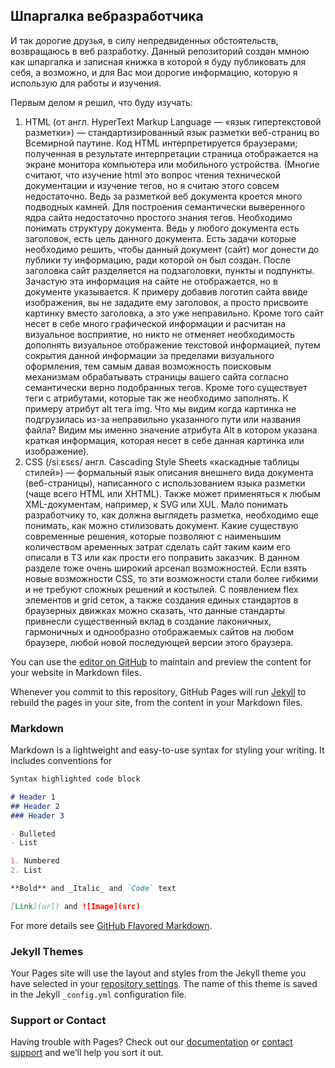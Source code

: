 ## Шпаргалка вебразработчика

И так дорогие друзья, в силу непредвиденных обстоятельств, возвращаюсь в веб разработку. Данный репозиторий создан ммною как шпаргалка и записная книжка в которой я буду публиковать для себя, а возможно, и для Вас мои дорогие информацию, которую я использую для работы и изучения.

Первым делом я решил, что буду изучать:

1. HTML (от англ. HyperText Markup Language — «язык гипертекстовой разметки») — стандартизированный язык разметки веб-страниц во Всемирной паутине. Код HTML интерпретируется браузерами; полученная в результате интерпретации страница отображается на экране монитора компьютера или мобильного устройства.
(Многие считают, что изучение html это вопрос чтения технической документации и изучение тегов, но я считаю этого совсем недостаточно. Ведь за разметкой веб документа кроется много подводных камней. Для построения семантически выверенного ядра сайта недостаточно простого знания тегов. Необходимо понимать структуру документа. Ведь у любого документа есть заголовок, есть цель данного документа. Есть задачи которые необходимо решить, чтобы данный документ (сайт) мог донести до публики ту информацию, ради которой он был создан. После заголовка сайт разделяется на подзаголовки, пункты и подпункты. Зачастую эта информация на сайте не отображается, но в документе указывается. К примеру добавив логотип сайта ввиде изображения, вы не зададите ему заголовок, а просто присвоите картинку вместо заголовка, а это уже неправильно. Кроме того сайт несет в себе много графической информации и расчитан на визуальное восприятие, но никто не отменяет необходимость дополнять визуальное отображение текстовой информацией, путем сокрытия данной информации за пределами визуального оформления, тем самым давая возможность поисковым механизмам обрабатывать страницы вашего сайта согласно семантически верно подобранных тегов. Кроме того существует теги с атрибутами, которые так же необходимо заполнять. К примеру атрибут alt тега img. Что мы видим когда картинка не подгрузилась из-за неправильно указанного пути или названия файла? Видим мы именно значение атрибута Alt в котором указана краткая информация, которая несет в себе данная картинка или изображение).
2. CSS (/siːɛsɛs/ англ. Cascading Style Sheets «каскадные таблицы стилей») — формальный язык описания внешнего вида документа (веб-страницы), написанного с использованием языка разметки (чаще всего HTML или XHTML). Также может применяться к любым XML-документам, например, к SVG или XUL.
Мало понимать разработчику то, как должна выглядеть разметка, необходимо еще понимать, как можно стилизовать документ. Какие существую современные решения, которые позволяют с наименьшим количеством аременных затрат сделать сайт таким каим его описали в ТЗ или как прости его поправить заказчик. В данном разделе тоже очень широкий арсенал возможностей. Если взять новые возможности CSS, то эти возможности стали более гибкими и не требуют сложных решений и костылей. С появлением flex элементов и grid сеток, а также создания единых стандартов в браузерных движках можно сказать, что данные стандарты привнесли существенный вклад в создание лаконичных, гармоничных и однообразно отображаемых сайтов на любом браузере, любой новой последующей версии этого браузера.

You can use the [editor on GitHub](https://github.com/Gudron12/Gudron12.github.io/edit/main/README.md) to maintain and preview the content for your website in Markdown files.

Whenever you commit to this repository, GitHub Pages will run [Jekyll](https://jekyllrb.com/) to rebuild the pages in your site, from the content in your Markdown files.

### Markdown

Markdown is a lightweight and easy-to-use syntax for styling your writing. It includes conventions for

```markdown
Syntax highlighted code block

# Header 1
## Header 2
### Header 3

- Bulleted
- List

1. Numbered
2. List

**Bold** and _Italic_ and `Code` text

[Link](url) and ![Image](src)
```

For more details see [GitHub Flavored Markdown](https://guides.github.com/features/mastering-markdown/).

### Jekyll Themes

Your Pages site will use the layout and styles from the Jekyll theme you have selected in your [repository settings](https://github.com/Gudron12/Gudron12.github.io/settings). The name of this theme is saved in the Jekyll `_config.yml` configuration file.

### Support or Contact

Having trouble with Pages? Check out our [documentation](https://docs.github.com/categories/github-pages-basics/) or [contact support](https://support.github.com/contact) and we’ll help you sort it out.
